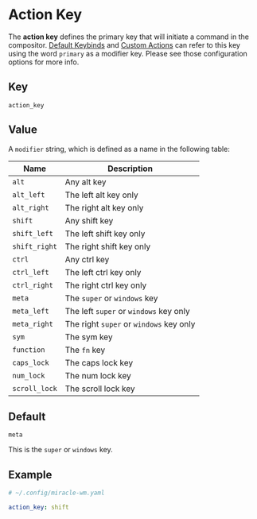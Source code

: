 # Action Key
The **action key** defines the primary key that will initiate a command in the compositor.
[Default Keybinds](default_keybinds.md) and [Custom Actions](custom_actions.md) can refer
to this key using the word `primary` as a modifier key. Please see those configuration options
for more info.

## Key
```
action_key
```

## Value
A `modifier` string, which is defined as a name in the following table:

| Name | Description |
| ---- | ----------- |
| `alt` | Any alt key |
| `alt_left` | The left alt key only |
| `alt_right` | The right alt key only |
| `shift` | Any shift key |
| `shift_left` | The left shift key only |
| `shift_right` | The right shift key only |
| `ctrl` | Any ctrl key |
| `ctrl_left` | The left ctrl key only |
| `ctrl_right` | The right ctrl key only |
| `meta` | The `super` or `windows` key |
| `meta_left` | The left `super` or `windows` key only |
| `meta_right` | The right `super` or `windows` key only |
| `sym` | The sym key |
| `function` | The `fn` key |
| `caps_lock` | The caps lock key |
| `num_lock` | The num lock key |
| `scroll_lock` | The scroll lock key |


## Default
```
meta
```

This is the `super` or `windows` key.

## Example
```yaml
# ~/.config/miracle-wm.yaml

action_key: shift
```
